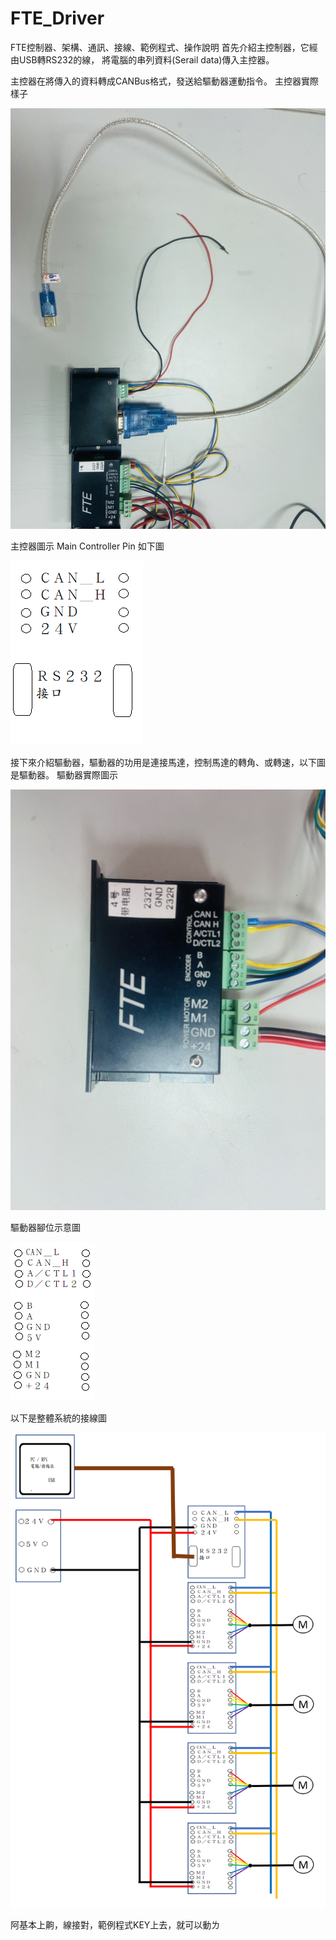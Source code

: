 # FTE_Driver
FTE控制器、架構、通訊、接線、範例程式、操作說明
首先介紹主控制器，它經由USB轉RS232的線，
將電腦的串列資料(Serail data)傳入主控器。

主控器在將傳入的資料轉成CANBus格式，發送給驅動器運動指令。
主控器實際樣子 

![image](https://github.com/harry123180/FTE_Driver/blob/main/%E4%B8%BB%E6%8E%A7%E6%8E%A5%E7%B7%9A%E5%9C%96Main%20controller%20Wiring%20Diagram.jpg)

主控器圖示 Main Controller Pin
如下圖


![image](https://github.com/harry123180/FTE_Driver/blob/main/%E4%B8%BB%E6%8E%A7%E5%99%A8%E5%9C%96%E7%A4%BAMain%20controller%20Diagram.png)

接下來介紹驅動器，驅動器的功用是連接馬達，控制馬達的轉角、或轉速，以下圖是驅動器。
驅動器實際圖示

![image](https://github.com/harry123180/FTE_Driver/blob/main/%E9%A9%85%E5%8B%95%E5%99%A8%E8%85%B3%E4%BD%8D%E5%9C%96Driver%20Pin%20Diagram.jpg)

驅動器腳位示意圖

![image](https://github.com/harry123180/FTE_Driver/blob/main/%E9%A9%85%E5%8B%95%E5%99%A8%E5%9C%96%E7%A4%BADriver%20Diagram.png)

以下是整體系統的接線圖

![image](https://github.com/harry123180/FTE_Driver/blob/main/%E7%B3%BB%E7%B5%B1%E7%B7%9A%E8%B7%AFSystem%20Wiring%20Diagram.png)

阿基本上齁，線接對，範例程式KEY上去，就可以動ㄌ
